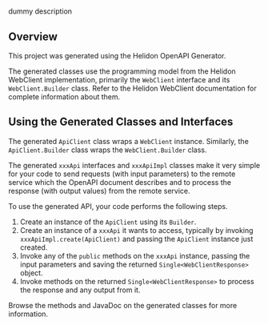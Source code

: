 # 

dummy description


## Overview
This project was generated using the Helidon OpenAPI Generator.

The generated classes use the programming model from the Helidon WebClient implementation, primarily the `WebClient` interface and its
`WebClient.Builder` class. Refer to the Helidon WebClient documentation for complete information about them.

## Using the Generated Classes and Interfaces
The generated `ApiClient` class wraps a `WebClient` instance. Similarly, the `ApiClient.Builder` class wraps the `WebClient.Builder` class.

The generated `xxxApi` interfaces and `xxxApiImpl` classes make it very simple for your code to send requests (with input parameters) to the remote service which the OpenAPI document describes and to process the response (with output values) from the remote service.

To use the generated API, your code performs the following steps.

1. Create an instance of the `ApiClient` using its `Builder`.
2. Create an instance of a `xxxApi` it wants to access, typically by invoking `xxxApiImpl.create(ApiClient)` and passing the `ApiClient` instance just created.
3. Invoke any of the `public` methods on the `xxxApi` instance, passing the input parameters and saving the returned `Single<WebClientResponse>` object.
4. Invoke methods on the returned `Single<WebClientResponse>` to process the response and any output from it.

Browse the methods and JavaDoc on the generated classes for more information.
